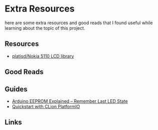 # Extra Resources
here are some extra resources and good reads that I found useful while learning about the topic of this project.

## Resources
- [platisd/Nokia 5110 LCD library](https://registry.platformio.org/libraries/platisd/Nokia%205110%20LCD%20library)
## Good Reads
## Guides
- [Arduino EEPROM Explained – Remember Last LED State](https://randomnerdtutorials.com/arduino-eeprom-explained-remember-last-led-state)
- [Quickstart with CLion PlatformIO](https://docs.platformio.org/en/latest/integration/ide/clion.html)
## Links
